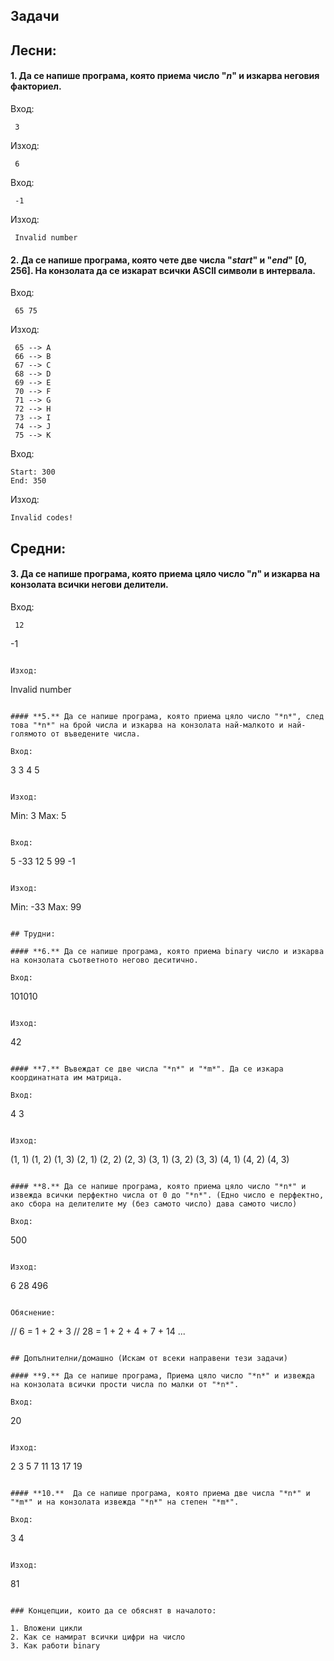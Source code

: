 ## Задачи

## Лесни:

#### **1.** Да се напише програма, която приема число "*n*" и изкарва неговия факториел.

Вход:

```
 3
```

Изход:

```
 6
```

Вход:

```
 -1
```

Изход:

```
 Invalid number
```

#### **2.** Да се напише програма, която чете две числа "*start*" и "*end*" [0, 256]. На конзолата да се изкарат всички ASCII символи в интервала.

Вход:

```
 65 75
```

Изход:

```
 65 --> A  
 66 --> B  
 67 --> C  
 68 --> D  
 69 --> E  
 70 --> F  
 71 --> G  
 72 --> H  
 73 --> I  
 74 --> J  
 75 --> K
```

Вход:

```
Start: 300
End: 350
```

Изход:

```
Invalid codes!
```

## Средни:

#### **3.** Да се напише програма, която приема цяло число "*n*" и изкарва на конзолата всички негови делители.

Вход:

```
 12

```
 -1 
```

Изход:

```
 Invalid number
```

#### **5.** Да се напише програма, която приема цяло число "*n*", след това "*n*" на брой числа и изкарва на конзолата най-малкото и най-голямото от въведените числа.

Вход:

```
 3
 3 4 5 
```

Изход:

```
 Min: 3
 Max: 5
```

Вход:

```
 5
 -33 12 5 99 -1
```

Изход:

```
 Min: -33
 Max: 99
```

## Трудни:

#### **6.** Да се напише програма, която приема binary число и изкарва на конзолата съответното негово деситично.

Вход:

```
 101010 
```

Изход:

```
 42 
```

#### **7.** Въвеждат се две числа "*n*" и "*m*". Да се изкара координатната им матрица.

Вход:

```
4 3
```

Изход:

```
(1, 1) (1, 2) (1, 3)
(2, 1) (2, 2) (2, 3)
(3, 1) (3, 2) (3, 3)
(4, 1) (4, 2) (4, 3)

```

#### **8.** Да се напише програма, която приема цяло число "*n*" и извежда всички перфектно числа от 0 до "*n*". (Едно число е перфектно, ако сбора на делителите му (без самото число) дава самото число)

Вход:

```
500
```

Изход:

```
6 28 496
```

Обяснение:

```
// 6 = 1 + 2 + 3
// 28 = 1 + 2 + 4 + 7 + 14
...
```

## Допълнителни/домашно (Искам от всеки направени тези задачи)

#### **9.** Да се напише програма, Приема цяло число "*n*" и извежда на конзолата всички прости числа по малки от "*n*".

Вход:

```
 20
```

Изход:

```
 2 3 5 7 11 13 17 19
```

#### **10.**  Да се напише програма, която приема две числа "*n*" и "*m*" и на конзолата извежда "*n*" на степен "*m*".

Вход:

```
3 4
```

Изход:

```
81
```

### Концепции, които да се обяснят в началото:

1. Вложени цикли
2. Как се намират всички цифри на число
3. Как работи binary
